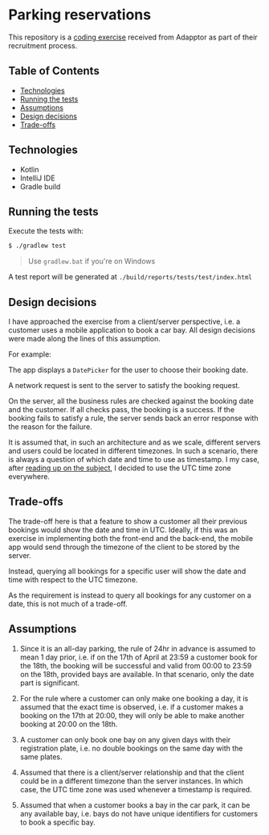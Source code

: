 # Parking reservations

This repository is
a [coding exercise](https://docs.google.com/document/d/1GzN2bWTtpzNb6xgnidLlxYMscXDbX6bIBrx0DqAiBZ4/edit) received from
Adapptor as part of their recruitment process.

## Table of Contents

- [Technologies](#technologies)
- [Running the tests](#running-the-tests)
- [Assumptions](#assumptions)
- [Design decisions](#design-decisions)
- [Trade-offs](#trade-offs)

## Technologies

- Kotlin
- IntelliJ IDE
- Gradle build

## Running the tests

Execute the tests with:

```bash
$ ./gradlew test
```

> Use `gradlew.bat` if you're on Windows

A test report will be generated at `./build/reports/tests/test/index.html`

## Design decisions

I have approached the exercise from a client/server perspective, i.e. a customer uses a mobile application to book a car
bay. All design decisions were made along the lines of this assumption.

For example:

The app displays a `DatePicker` for the user to choose their booking date.

A network request is sent to the server to satisfy the booking request.

On the server, all the business rules are checked against the booking date and the customer. If all checks pass, the
booking is a success. If the booking fails to satisfy a rule, the server sends back an error response with the reason
for the failure.

It is assumed that, in such an architecture and as we scale, different servers and users could be located in different
timezones. In such a scenario, there is always a question of which date and time to use as timestamp. I my case, after
[reading up on the subject](https://kotlinfrompython.com/2020/07/14/dates-datetimes-timestamps/), I decided to use the
UTC time zone everywhere.

## Trade-offs

The trade-off here is that a feature to show a customer all their previous bookings would show the date and time in UTC.
Ideally, if this was an exercise in implementing both the front-end and the back-end, the mobile app would send through
the timezone of the client to be stored by the server.

Instead, querying all bookings for a specific user will show the date and time with respect to the UTC timezone.

As the requirement is instead to query all bookings for any customer on a date, this is not much of a trade-off.

## Assumptions

1. Since it is an all-day parking, the rule of 24hr in advance is assumed to mean 1 day prior, i.e. if on the 17th of
   April at 23:59 a customer book for the 18th, the booking will be successful and valid from 00:00 to 23:59 on the
   18th, provided bays are available. In that scenario, only the date part is significant.


2. For the rule where a customer can only make one booking a day, it is assumed that the exact time is observed, i.e. if
   a customer makes a booking on the 17th at 20:00, they will only be able to make another booking at 20:00 on the 18th.


4. A customer can only book one bay on any given days with their registration plate, i.e. no double bookings on the same
   day with the same plates.


5. Assumed that there is a client/server relationship and that the client could be in a different timezone than the
   server instances. In which case, the UTC time zone was used whenever a timestamp is required.


6. Assumed that when a customer books a bay in the car park, it can be any available bay, i.e. bays do not have unique
   identifiers for customers to book a specific bay.
